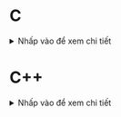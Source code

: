 # C
<details><summary>Nhấp vào để xem chi tiết</summary>
<p>

<details><summary><b>1. Compiler</b></summary>
<p>

<details><summary><b>1.1. Giới thiệu về compiler</b></summary>
<p>

Các ngôn ngữ lập trình thường dùng như C/C++, Java, Python, C#... được gọi là ngôn ngữ bậc cao. Khi code xong nhấn run thì chương trình chạy trên monitor, tưởng chừng như rất đơn giản nhưng thực chất phải trải qua rất nhiều bước xử lý phức tạp.

Ngoài ra, để viết code thì thường sử dụng các IDE (Arduino IDE, VSCode, PyCharm, Android Studio,...). Các IDE thường sẽ tích hợp 2 thứ:

- Editor: trình soạn thảo văn bản, cung cấp giao diện để viết và chỉnh sửa mã nguồn.
- Compiler: thực hiện chuyển đổi các ngôn ngữ bậc cao sang ngôn ngữ máy (0 và 1) để máy tính có thể hiểu được. Mỗi ngôn ngữ lập trình đều sẽ có một bộ biên dịch khác nhau, ví dụ: trong Arduino IDE thì sử dụng AVR-gcc, C/C++ sử dụng gcc/g++,...

Quá trình biên dịch của gcc sẽ trải qua 4 bước chính:

- Preprocessor
- Compiler
- Assembler
- Linker

![image](https://github.com/user-attachments/assets/a6150e07-e937-45c3-bf4f-0ee195113ff5)

</p>
</details>

<details><summary><b>1.2. Compiler process</b></summary>
<p>

Quá trình biên dịch một chương trình C sẽ trải qua 4 bước theo thứ tự như sau:

<details><summary><b>📚 Quá trình tiền xử lý (Preprocessor)</b></summary>
<p>

- Nhận mã nguồn.
- Xóa bỏ tất cả chú thích (comment) trong chương trình.
- Các đoạn mã khi được thêm vào (#include) sẽ được copy vào file .i
- Các định nghĩa (#define) cũng sẽ được thay thế trong file .i
- Câu lệnh: ``` gcc -E file.c -o file.i ```

💻
File **test.c**
```cpp
#include <stdio.h>

void display(){
    printf("This is file test.c\n");
}
```

File **main.c**
```cpp
#include <stdio.h>
#include "test.c"

// create size array
#define SIZE 20
int array[SIZE];

// create the function
void test(){
    printf("Hello world\n");
}

int SIZE2 = 30;

int main(int argc, char const *argv[]){
    int array2[SIZE2];
    display();
    test();
    return 0;
}
```

📝 Thực hiện câu lệnh để tạo file main.i: ``` gcc -E main.c -o main.i ```

File **main.i**
```cpp
# 1650 "D:/C++/msys64/ucrt64/include/stdio.h" 2 3
# 2 "main.c" 2
# 1 "test.c" 1


# 3 "test.c"
void display(){
    printf("This is file test.c\n");
}
# 3 "main.c" 2

int array[20];

void test(){
    printf("Hello world\n");
}

int SIZE2 = 30;

int main(int argc, char const *argv[])
{
    int array2[SIZE2];
    display();
    test();
    return 0;
}
```
📝 Toàn bộ source của thư viện stdio và file test.c đều được copy vào file main.i

📝 2 comment đều đã bị xóa.

📝 Định nghĩa ``` SIZE ``` cũng được thay thế bằng giá trị 20 -> ``` int array[20] ```

<br>

</p>
</details>

<details><summary><b>📚 Quá trình dịch ngôn ngữ bậc cao sang Assembly (Compiler)</b></summary>
<p>

- Phân tích cú pháp (syntax) sau đó chuyển sang Assembly code – hợp ngữ, là ngôn ngữ bậc thấp gần với tập lệnh của bộ vi xử lý.
- Câu lệnh: ``` gcc -S main.i -o main.s ```

File **main.s**
```cpp
	.file	"main.c"
	.text
	.section .rdata,"dr"
.LC0:
	.ascii "This is file test.c\0"
	.text
	.globl	display
	.def	display;	.scl	2;	.type	32;	.endef
	.seh_proc	display
display:
	pushq	%rbp
	.seh_pushreg	%rbp
	movq	%rsp, %rbp
	.seh_setframe	%rbp, 0
	subq	$32, %rsp
	.seh_stackalloc	32
	.seh_endprologue
	leaq	.LC0(%rip), %rax
	movq	%rax, %rcx
	call	puts
	nop
	addq	$32, %rsp
	popq	%rbp
	ret
	.seh_endproc
	.globl	array
	.bss
	.align 32
...
```

<br>

</p>
</details>

<details><summary><b>📚 Quá trình dịch Assembly sang ngôn ngữ máy (Assembler)</b></summary>
<p>

- Dịch chương trình sang mã máy 0 và 1.
- Một tệp mã máy (.obj) được sinh ra trong hệ thống sau đó.
- Câu lệnh: ``` gcc -c main.s -o main.o ```

File **main.o**
![image](https://github.com/user-attachments/assets/42711a58-af7e-4fd9-aece-795dda6cec99)

📝 Khi code trên VĐK thì đây chính là chương trình sẽ ghi vào bộ nhớ Flash của VĐK. Khi cấp nguồn cho VĐK thì nó sẽ tiến hành khởi tạo các PC, Stack Pointer và copy chương trình này vào bộ nhớ Flash và RAM rồi sau đó mới bắt đầu đi đến từng địa chỉ để thực thi.

<br>

</p>
</details>

<details><summary><b>📚 Quá trình liên kết (Linker)</b></summary>
<p>

- Trong giai đoạn này mã máy của một chương trình dịch từ nhiều nguồn (file .c hoặc file thư viện .lib) được liên kết lại với nhau để tạo thành chương trình đích duy nhất.
- Mã máy của các hàm thư viện gọi trong chương trình cũng được đưa vào chương trình cuối trong giai đoạn này.
- Các lỗi liên quan đến việc gọi hàm hay sử dụng biến tổng thể mà không tồn tại sẽ bị phát hiện. Kể cả lỗi viết chương trình chính không có hàm main() cũng được phát hiện trong liên kết.
- Câu lệnh: ``` gcc main.o -o main ```

<br>

</p>
</details>

</p>
</details>

</p>
</details>

<details><summary><b> 2. Macro</b></summary>
<p>

<details><summary><b>2.1. Giới thiệu về Macro</b></summary>
<p>

- Macro là từ dùng để chỉ những thông tin được xử lý ở quá trình tiền xử lý (Preprocessor), được sử dụng để thay thế một đoạn mã trước khi chương trình được biên dịch.
- Macro giúp tạo ra các định nghĩa chung, thường để tránh việc viết lại mã nhiều lần hoặc để làm cho mã dễ bảo trì hơn. 

</p>
</details>

<details><summary><b>2.2. Các nhóm chỉ thị Macro</b></summary>
<p>

<details><summary><b>📚 Chi thị bao hàm tệp (#include)</b></summary>
<p>

- Chỉ thị #include dùng để chèn nội dung của một file khác vào mã nguồn chương trình.
- Tái sử dụng mã nguồn.
- Phân chia chương trình thành các phần nhỏ, giúp quản lý mã nguồn hiệu quả.
- Khi sử dụng **<>** thì preprocessor sẽ thêm nội dung những file.h trong thư mục cài đặt. 

```cpp
#include <stdio.h>
#include <stdlib.h>
```
- Khi sử dụng dấu **""**, bộ tiền xử lý sẽ tìm file name trong thư mục chứa project. Nếu tìm không thấy thì nó sẽ tiếp tục tìm trong các file có sẵn trong thư mục cài đặt.

```cpp
#include "uart.h"
#include "spi.h"
```

<br>

</p>
</details>

<details><summary><b>📚 Chi thị định nghĩa Macro (#define)</b></summary>
<p>

Chỉ thị #define dùng để thay thế một chuỗi mã nguồn bằng một chuỗi khác trước khi chương trình biên dịch. Nó giúp giảm lặp lại mã, dễ bảo trì chương trình.

💻
File **main.c**
```cpp
#include <stdio.h>

#define CREATE_FUNC(name,cmd)   \
void name(){                    \
    printf(cmd);                \
}

CREATE_FUNC(test1, "this is function test1()\n");
CREATE_FUNC(test2, "this is function test2()\n");
CREATE_FUNC(test3, "this is function test3()\n");

int main(int argc, char const *argv[])
{
    test1();
    test2();
    test3();
    return 0;
}
```
File **main.i**
```cpp
# 8 "main.c"
void test1(){ printf("this is function test1()\n"); };
void test2(){ printf("this is function test2()\n"); };
void test3(){ printf("this is function test3()\n"); };

int main(int argc, char const *argv[])
{
    test1();
    test2();
    test3();
    return 0;
}
```

<br>

💻
```cpp
// Macro
#define sum(a,b) a+b
```
```cpp
// Function
int sum(int a, int b){ 
	return a+b;
}
```
📝 Cả 2 đều cho ra kết quả giống nhau. Vậy câu hỏi đặt ra là:

🤔 Sự khác nhau giữa Macro và Function là gì❓ 

🤔 Khi nào sử dụng Macro? Khi nào sử dụng Function❓ 

<br>

**Sử dụng Function**
```cpp
#include <stdio.h>

int sum(int a, int b){   // 0xc1 - 0xc9
    return a+b;
}

int main(int argc, char const *argv[]){
    int a;         // 0x01              
    int b;         // 0x05
    int c = a+b;   // 0x09
    sum(5,7);       
    return 0;
}
```
📝 Khi sử dụng hàm thì compiler sẽ cấp 1 vùng nhớ cho hàm (giả sử 0xc1 – 0xc9).

📝 Trong hàm main(), PC sẽ đi đến từng địa chỉ: 0x01 -> 0x02 -> 0x03 -> 0x04 ->... -> 0x09. Khi đến hàm sum(), địa chỉ 0x0A sẽ được lưu vào main stack pointer, sau đó PC nhảy đến 0xc1 để thực hiện sum.

📝 Khi thực hiện xong hàm sum() thì sẽ vào main stack pointer và lấy lại địa chỉ 0x0A để PC tiếp tục thực thi từ đó.

<br>

**Sử dụng Macro**
```cpp
#include <stdio.h>

#define sum(a,b) a+b        

int main(int argc, char const *argv[])
{
    int a;         // 0x01              
    int b;         // 0x05
    int c = a+b;   // 0x09
    5+7;           // 0x0A
    5+4;           // 0x0B
    return 0;
}
```
📝 Khi sử dụng Macro thì PC sẽ trỏ đến những địa chỉ liền kề nhau do đó sẽ tốn bộ nhớ để lưu giá trị sau mỗi lần gọi macro nhưng tốc độ xử lý sẽ nhanh hơn khi sử dụng hàm do không cần phải lưu vào main stack pointer.

<br>

<table>
  <tr>
    <th style="text-align: center;">Macro</th>
    <th style="text-align: center;">Function</th>
  </tr>
  <tr>
    <td style="text-align: center;">Tốn nhiều bộ nhớ để lưu chương trình</td>
    <td style="text-align: center;">Không tốn nhiều bộ nhớ trên RAM</td>
  </tr>
  <tr>
    <td style="text-align: center;">Tốc độ xử lý nhanh</td>
    <td style="text-align: center;">Tốc độ xử lý chậm</td>
  </tr>
</table>

<br>

</p>
</details>

<details><summary><b>📚 Chi thị hủy định nghĩa Macro (#undef)</b></summary>
<p>

Chỉ thị #undef dùng để hủy định nghĩa của một macro đã được định nghĩa trước đó bằng #define.

💻
```cpp
#include <stdio.h>

#define data 30

int main(int argc, char const *argv[])
{
    printf("Data = %d\n", data);

    #undef data

    #define data 50

    printf("Data = %d\n", data);

    return 0;
}
```

<br>

</p>
</details>

<details><summary><b>📚 Chỉ thị biên dịch có điều kiện (#if, #elif, #else, #ifdef, #ifndef)</b></summary>
<p>

- Chỉ thị #ifdef dùng để kiểm tra một macro đã được định nghĩa hay chưa, nếu macro đã được định nghĩa thì mã nguồn sau #ifdef sẽ được biên dịch.
- Chỉ thị #ifndef dùng để kiểm tra một macro đã được định nghĩa hay chưa, nếu macro chưa được định nghĩa thì mã nguồn sau #ifndef sẽ được biên dịch.

💻
```cpp
#include <stdio.h>

//#define SIZE 30

#ifndef SIZE
#define SIZE 5

int arr[SIZE] = {1,2,3,4,5};

#endif

int main(int argc, char const *argv[])
{

    for (int i=0; i<SIZE; i++){
        printf("arr[%d] = %d\n", i, arr[i]);
    }

    return 0;
}
```

<br>

- Chỉ thị #if sử dụng để bắt đầu một điều kiện tiền xử lý.Nếu điều kiện trong #if là đúng, các dòng mã nguồn sau #if sẽ được biên dịch. Nếu sai, các dòng mã nguồn sẽ bị bỏ qua đến khi gặp #endif.
- Chỉ thị #elif dùng để thêm một điều kiện mới khi điều kiện trước đó trong #if hoặc #elif là sai.
- Chỉ thị #else dùng khi không có điều kiện nào ở trên đúng.

🤔 Muốn build một source để có thể nạp cho nhiều chip, thay vì mỗi con chip viết một source thì mình có thể sử dụng ``` #if, #elif, #else ```

💻
```cpp
#include <stdio.h>

typedef enum{
    LOW,
    HIGH
} Status;

typedef enum{
    PIN0,
    PIN1,
    PIN2,
    PIN3,
    PIN4,
    PIN5,
    PIN6,
    PIN7,
} Pin;

#define ESP32      1
#define STM32      2
#define ATmega324  3

#define MCU STM32

int main(int argc, char const *argv[])
{
    while(1){
        #if MCU == STM32
            void digitalWrite(Pin pin, Status state) {
                if (state == HIGH){
                    GPIOA->BSRR = (1 << pin);  // Đặt bit tương ứng để thiết lập chân
                } 
                else {
                    GPIOA->BSRR = (1 << (pin + 16));  // Đặt bit tương ứng để reset chân
                }
            }

        #elif MCU == ESP32
            void digitalWrite(Pin pin, Status state) {
                if (state == HIGH) {
                    GPIO.out_w1ts = (1 << pin);  // Đặt bit tương ứng để thiết lập chân HIGH
                } 
                else {
                    GPIO.out_w1tc = (1 << pin);  // Đặt bit tương ứng để reset chân LOW
                }
            }

        #else
            void digitalWrite(Pin pin, Status state) {
                if (state == HIGH) {
                    PORTA |= (1 << pin);  // Đặt bit tương ứng để thiết lập chân HIGH
                } 
                else {
                    PORTA &= ~(1 << pin);  // Xóa bit tương ứng để reset chân LOW
                }
            }
            
        #endif
    }
    return 0;
}
```

<br>

</p>
</details>

<details><summary><b>📚 Một số toán tử Macro</b></summary>
<p>

- Sử dụng **##** để nối chuỗi.
- Sử dụng **#** để chuẩn hóa đoạn văn bản lên chuỗi.

💻
File **main.c**
```cpp
#include <stdio.h>

#define CREATE_VAR(name)    \
int    int_##name;          \
char   char_##name;         \
double double_##name     

// ## dùng để nối chuỗi

#define CREATE_STRING(cmd) printf(#cmd)

// # chuẩn hóa đoạn văn bản lên chuỗi

int main(int argc, char const *argv[])
{
    CREATE_VAR(test);  
    CREATE_STRING(abc);
    return 0;
}
```
File **main.i**
```cpp
# 20 "main.c"
int main(int argc, char const *argv[])
{
    int int_test; char char_test; double double_test;
    printf("abc");
    return 0;
}
```

<br>

- Variadic macro: là một dạng macro cho phép nhận một số lượng biến tham số có thể thay đổi.

💻 Tính tổng
```cpp
#define sum(a,b) a+b

#define sum(a,b,c) a+b+c
```
📝 Khi tính tổng 2 số thì dùng ``` sum(a,b) ```

📝 Khi tính tổng 3 số thì dùng ``` sum(a,b,c) ```

🤔 Vậy muốn tính tổng nhiều số thì hàm sum thay đổi thế nào❓ 

➡️Sử dụng variadic macro để giải quyết vấn đề trên.

```cpp
#include <stdio.h>

#define sum(...)                        \
do{                                     \
    int arr[] = {__VA_ARGS__, 0};       \
    int tong = 0;                       \
    int i = 0;                          \
    while (arr[i] != 0) {               \
        tong += arr[i];                 \
        i++;                            \
    }                                   \
    printf("Tong = %d\n", tong);        \
} while (0)

int main(int argc, char const *argv[]) {
    sum(1, 2);                          
    sum(1, 2, 3);                       
    sum(1, 3, 5, 7, 9, 10, 15);        
    return 0;
}
```

📝 Cách trên có thể tính tổng nhiều số nhưng với điều kiện các số đưa vào không được có số 0 chen ở giữa vì khi có số 0 thì việc thực hiện tính toán sẽ dừng lại ngay lập tức.

📝 Có thể khắc phục bằng cách kết hợp cả macro variadic và thư viện STDARG (sẽ nói đến ở bài sau).

<br>

💻 Tạo menu
```cpp
#include <stdio.h>

#define PRINT_MENU_ITEM(number, item) printf("%d. %s\n", number, item)

#define PRINT_MENU(...)                             \
        const char* items[] = {__VA_ARGS__};        \
        int n = sizeof(items) / sizeof(items[0]);   \
        for (int i = 0; i < n; i++) {               \
            PRINT_MENU_ITEM(i + 1, items[i]);       \
        }

#define CASE_OPTION(number, function) case number: function(); break;

#define HANDLE_OPTION(option, ...)              \
    switch (option) {                           \
        __VA_ARGS__                             \
        default: printf("Invalid option!\n");   \
    }

void feature1() { printf("Feature 1 selected\n"); }
void feature2() { printf("Feature 2 selected\n"); }
void feature3() { printf("Feature 3 selected\n"); }
void feature4() { printf("Feature 4 selected\n"); }

int main(int argc, char const *argv[])
{   
    PRINT_MENU("Option 1", "Option 2", "Option 3", "Option 4", "Exit");

    int option;
    scanf("%d", &option);

    HANDLE_OPTION(option, 
        CASE_OPTION(1,feature1)
        CASE_OPTION(2,feature2)
        CASE_OPTION(3,feature3)
        CASE_OPTION(4,feature4)
        )
    return 0;
}
```

<br>

</p>
</details>

</p>
</details>

</p>
</details>

<details><summary><b>3. Thư viện STDARG</b></summary>
<p>

<details><summary><b>3.1. Giới thiệu thư viện stdarg</b></summary>
<p>

- Tương tự với macro variadic.
- Cung cấp các hàm, macros để làm việc với các hàm có số lượng tham số đầu vào không xác định.
- Các hàm như printf, scanf là ví dụ điển hình.

</p>
</details>

<details><summary><b>3.2. Các Macro trong thư viện stdarg</b></summary>
<p>

<details><summary><b>📚 va_list</b></summary>
<p>

Là một kiểu dữ liệu để đại diện cho danh sách các đối số biến đổi.

``` va_list args ```

📝 Bản chất va_list là một kiểu dữ liệu đã được sử dụng ``` typedef ``` để định nghĩa lại: ``` typedef char* va_list = "int label, ..." ```

📝 Khi thay thế các số trực tiếp vào ``` ... ```, ví dụ ``` 1, 5, 9 ``` thì trở thành ``` typedef char* va_list = "int count, 1, 5, 9" ```

📝 Địa chỉ: 0x01(i) 0x02(n) 0x03(t) 0x04(c) 0x05(o) 0x06(u) 0x07(n) 0x08(t) 0x09(,) 0x0A(1) 0x0B(,) 0x0C(5) 0x0D(,) 0x0E(9)

📝 args: có thể hiểu là một con trỏ được cấp phát động bộ nhớ để truy cập vào từng ký tự trên.

</p>
</details>

<details><summary><b>📚 va_start</b></summary>
<p>

Bắt đầu một danh sách đối số biến đổi. Nó cần được gọi trước khi truy cập các đối số biến đổi đầu tiên.

``` va_start(args, label) ```

📝 label: chính là tên biến mà ta truyền vào, ví dụ ``` int count ``` thì label là ``` count ```, ``` int a ``` thì label là ``` a ```

📝 ``` va_start ``` thực hiện so sánh chuỗi phía trên với label (so sánh từng ký tự) để tìm kiếm đâu là nơi bắt đầu của những số cần thao tác chính. 

📝 Khi con trỏ ``` args ``` trỏ đến địa chỉ 0x09 (,) thì những số phía sau (1,5,9) sẽ được lưu vào mảng khác: arr[] = {'1', '5', '9'}

</p>
</details>

<details><summary><b>📚 va_arg</b></summary>
<p>

Truy cập một đối số trong danh sách. Hàm này nhận một đối số của kiểu được xác định bởi tham số thứ hai.

``` va_arg(args, <data_type>) ```

📝 ``` va_arg ``` sẽ truy cập đến từng phần tử trong mảng và thực hiện ép kiểu về kiểu dữ liệu chúng ta muốn (int, double, char*)

📝 Mỗi lần gọi ``` va_arg(args, <data_type>) ``` thì sẽ thực hiện truy cập và lấy ra 1 phần tử trong mảng.

</p>
</details>

<details><summary><b>📚 va_copy</b></summary>
<p>

Sao chép một đối tượng va_list.  Điều này rất hữu ích khi bạn muốn lưu trữ trạng thái hiện tại của va_list để sử dụng sau này hoặc khi cần đọc lại các đối số biến đổi mà không làm thay đổi va_list gốc.

```cpp
va_list args;
va_list check;
va_copy(check,args);
```

📝 ``` va_copy ``` giúp con trỏ ``` check ``` copy địa chỉ mà con trỏ ``` args ``` đang trỏ đến 

</p>
</details>

<details><summary><b>📚 va_end</b></summary>
<p>

Kết thúc việc sử dụng danh sách đối số biến đổi. Nó cần được gọi trước khi kết thúc hàm.

``` va_end(args) ```

📝 Thu hồi địa chỉ con trỏ ``` args ```

</p>
</details>

</p>
</details>

<details><summary><b>📚 Ví dụ</b></summary>
<p>

💻 **Tổng ``` n ``` số (Cách 1: chỉ sử dụng thư viện STDARG)**
```cpp
#include <stdio.h>
#include <stdarg.h>

int sum(int count, ...){                                
    va_list args; 
    
    va_start(args, count);

    int result = 0;

    for (int i=0; i<count; i++){
        result += va_arg(args, int);
    }

    va_end(args);   

    return result;
}

int main(int argc, char const *argv[])
{
    printf("Tong = %d\n",sum(7, 1, 2, 3, 4, 5, 10, 15));
    return 0;
}
```

<br>

💻 **Tổng ``` n ``` số (Cách 2: thư viện STDARG kết hợp variadic với ``` số 0 ``` ở cuối để nhận biết kết thúc việc tính tổng)**
```cpp
#include <stdio.h>
#include <stdarg.h>

#define tong(...)   sum(__VA_ARGS__, 0)

int sum(int count,...){
    va_list args;

    va_start(args, count);

    int result = count;
    int value;

    while ((value = va_arg(args, int)) != 0)
    {
        result += value;
    }

    va_end(args);

    return result;
}

int main()
{
    printf("Tong: %d\n", tong(3, 0, -1, 2, 33, 4, 5));
    return 0;
}
```

<br>

💻 **Tổng ``` n ``` số (Cách 3: thư viện STDARG kết hợp variadic với ``` ký tự bất kỳ ``` ở cuối để nhận biết kết thúc việc tính tổng)**
```cpp
#include <stdio.h>
#include <stdarg.h>

#define tong(...)   sum(__VA_ARGS__, '\n')

int sum(int count,...) {
    va_list args;
    va_list check;
    
    va_start(args, count);
    va_copy(check, args);

    int result = count;
    
    while (va_arg(check, char*) != (char*)'\n')
    {
        result += va_arg(args,int);
    }

    va_end(args);

    return result;
}

int main(int argc, char const *argv[])
{
    printf("Tong: %d\n", tong(3, 0, -1, 2, 0, 4, 5));
    return 0;
}
```

<br>

💻
```cpp
#include <stdio.h>
#include <stdarg.h>

typedef struct Data{
    int x;
    double y;
} Data;

void display(int count, ...) {
    va_list args;

    va_start(args, count);

    for (int i = 0; i < count; i++)
    {
        Data tmp = va_arg(args,Data);
        printf("Data.x at %d is: %d\n", i,tmp.x);
        printf("Data.y at %d is: %f\n", i,tmp.y);
    }
   
    va_end(args);
}

int main(int argc, char const *argv[])
{
    display(3, (Data){2,5.0} , (Data){10,57.0}, (Data){29,36.0});
    return 0;
}
```

<br>

💻
```cpp
#include <stdio.h>
#include <stdarg.h>

typedef enum {
    TEMPERATURE_SENSOR,
    PRESSURE_SENSOR
} SensorType;

void processSensorData(SensorType type, ...) {
    va_list args;
    va_start(args, type);

    switch (type){
        case TEMPERATURE_SENSOR:{
            int numArgs  = va_arg(args, int);
            int sensorId = va_arg(args, int);
            double temperature = va_arg(args, double); 

            printf("Temperature Sensor ID: %d, Reading: %.2f degrees\n", sensorId, temperature);
            if (numArgs > 2){
                // Xử lý thêm tham số nếu có
                char *additionalInfo = va_arg(args, char*);
                printf("Additional Info: %s\n", additionalInfo);
            }
            break;
        }
        case PRESSURE_SENSOR:{
            int numArgs = va_arg(args, int);
            int sensorId = va_arg(args, int);
            int pressure = va_arg(args, int);

            printf("Pressure Sensor ID: %d, Reading: %d Pa\n", sensorId, pressure);
            if (numArgs > 2) {
                // Xử lý thêm tham số nếu có
                char *unit = va_arg(args, char*);
                printf("Unit: %s\n", unit);
            }
            break;
        }
    }

    va_end(args);
}

int main(int argc, char const *argv[])
{
    processSensorData(TEMPERATURE_SENSOR, 3, 1, 36.5, "Room Temperature");
    processSensorData(PRESSURE_SENSOR, 4, 2, 101325, 123, "aads");
    return 0;
}
```

<br>

💻
```cpp
#include <stdio.h>
#include <stdarg.h>

typedef enum {
    TURN_ON,
    TURN_OFF,
    SET_LEVEL,
    SEND_MESSAGE
} CommandType;

void sendCommand(CommandType command, ...) {
    va_list args;
    va_start(args, command);

    switch (command) {
        case TURN_ON:
        case TURN_OFF: {
            int deviceID = va_arg(args, int);
            printf("Command: %s Device ID: %d\n", command == TURN_ON ? "Turn On" : "Turn Off", deviceID);
            break;
        }
        case SET_LEVEL: {
            int deviceID = va_arg(args, int);
            int level = va_arg(args, int);
            printf("Set Level of Device ID %d to %d\n", deviceID, level);
            break;
        }
        case SEND_MESSAGE: {
            char* message = va_arg(args, char*);
            printf("Send Message: %s\n", message);
            break;
        }
    }

    va_end(args);
}

int main() {
    sendCommand(TURN_ON, 1);
    sendCommand(TURN_OFF, 5);
    sendCommand(SET_LEVEL, 3, 75);
    sendCommand(SEND_MESSAGE, "Hello World");
    return 0;
}
```

<br>

</p>
</details>

</p>
</details>

<details><summary><b>4. Thư viện assert</b></summary>
<p>

- Cung cấp macro assert dùng để kiểm tra một điều kiện.
- Nếu điều kiện đúng thì chương trình tiếp tục thực thi.
- Nếu điều kiện sai thì chương trình dừng lại ngay lập tức và thông báo một thông điệp lỗi.
- Dùng trong debug, dùng ``` #define NDEBUG ``` để tắt debug

💻
```cpp
#include <stdio.h>
#include <assert.h>

#define LOG(condition, cmd) assert(condition && #cmd)

double divide(int a, int b){
    LOG(b != 0, Mau bang 0);
    return (double)a/b;
}

int main(int argc, char const *argv[])
{
    int x = 6;    
    LOG(x==5, X phai bang 5);
    printf("x = %d\n", x);    
    
    printf("kq: %f\n", divide(6,0));
    return 0;
}
```

📝 Có thể thấy rằng khi sử dụng assert để kiểm tra lỗi, nếu có lỗi thì chương trình dừng ngay lập tức và không thực thi tiếp bất kỳ tác vụ nào.

📝 Để hạn chế vấn đề trên thì nên sử dụng TRY, CATCH, THROW (sẽ nói ở bài **Thư viện setjmp**).

<br>

💻
```cpp
#include <stdio.h>
#include <assert.h>

#define ASSERT_IN_RANGE(val, min, max) assert((val) >= (min) && (val) <= (max))

void setLevel(int level) {
    ASSERT_IN_RANGE(level, 1, 10);
    // Thiết lập cấp độ
}
```

<br>

💻
```cpp
#include <assert.h>
#include <stdint.h>

#define ASSERT_SIZE(type, size) assert(sizeof(type) == (size))

void checkTypeSizes() {
    ASSERT_SIZE(int, 4);
    // Kiểm tra các kích thước kiểu dữ liệu khác
}
```

<br>

</p>
</details>

<details><summary><b>5. Pointer</b></summary>
<p>

<details><summary><b>5.1. Khái niệm về con trỏ</b></summary>
<p>

- Con trỏ (pointer) là một biến chứa địa chỉ của một đối tượng (biến, mảng hoặc hàm) khác.
- Việc sử dụng con trỏ giúp thực hiện các thao tác trên bộ nhớ một cách linh hoạt hơn.

</p>
</details>

<details><summary><b>5.2. Kích thước con trỏ</b></summary>
<p>

- Kích thước của con trỏ phụ thuộc vào **kiến trúc vi xử lý** hoặc **kiến trúc máy tính và trình biên dịch**.
- Hệ thống 32-bit, kích thước của con trỏ là 4 byte.
- Hệ thống 64-bit, kích thước của con trỏ là 8 byte.
- SMT32: kiến trúc 32-bit (ARM Cortex-M) nên kích thước con trỏ là 4 byte.
- STM8: kiến trúc 8-bit nên kích thước con trỏ là 1 byte.

🖥️
```cpp
#include <stdio.h>
#include <stdbool.h>
#include <stdint.h>

int main(int argc, char const *argv[]){
    printf("%d bytes\n", sizeof(int *));
    printf("%d bytes\n", sizeof(uint8_t *));
    printf("%d bytes\n", sizeof(int16_t *));
    printf("%d bytes\n", sizeof(char *));
    printf("%d bytes\n", sizeof(float *));
    printf("%d bytes\n", sizeof(double *));
    printf("%d bytes\n", sizeof(long *));
    printf("%d bytes\n", sizeof(short *));
    printf("%d bytes\n", sizeof(long long *));
    printf("%d bytes\n", sizeof(bool *));
    return 0;
}
```
<br>

🤔 Nếu kích thước con trỏ không thay đổi thì kiểu dữ liệu của nó sẽ ảnh hưởng như thế nào đến việc sử dụng nó❓ 

➡️ **Kích thước bước nhảy khi tăng/giảm giá trị của con trỏ**: giá trị con trỏ sẽ thay đổi theo kích thước của kiểu dữ liệu mà nó trỏ tới.

Ví dụ: 
```cpp
char:   0x00 -> 0x01 -> 0x02 -> ...
int:    0x00 -> 0x04 -> 0x08 -> ...
double: 0x00 -> 0x08 -> 0x10 -> ...
```

➡️ **Truy cập giá trị**: Khi truy cập giá trị thông qua con trỏ (bằng toán tử dereference ``` * ```), kiểu dữ liệu của con trỏ quyết định kích thước và cách thức đọc dữ liệu từ bộ nhớ.

Ví dụ: 
```cpp
char:   truy cập 1 byte tại địa chỉ pointer trỏ đến.
int:    truy cập 4 byte tại địa chỉ pointer trỏ đến.
double: truy cập 8 byte tại địa chỉ pointer trỏ đến.
```

<br>

</p>
</details>

<details><summary><b>📚 Ứng dụng con trỏ</b></summary>
<p>

**Nhập số từ bàn phím**
```cpp
#include <stdio.h>

void input(int *a, int *b){
    printf("Nhap so 1: "); scanf("%d", a);
    printf("Nhap so 2: "); scanf("%d", b);
}

int main(int argc, char const *argv[])
{
    int a,b;
    input(&a,&b);
    return 0;
}
```

<br>

**Hoán đổi 2 số**
```cpp
#include <stdio.h>

void swap1(int a, int b){
    int temp = a;
    a = b;
    b = temp;
}
// Khi gọi hàm sẽ khởi tạo 2 địa chỉ, gs là 0xc1 và 0xf2 để lưu giá trị a,b
// Thực hiện copy giá trị của biến a,b trong hàm main và đưa vào 2 địa chỉ trên
// a,b ở đây là 2 tham số truyền vào của hàm nên sẽ lưu ở Stack và bị thu hồi vùng nhớ khi kết thúc việc gọi hàm
// Vì vậy, gọi hàm này sẽ không hoán đổi 2 số

void swap2(int *a, int *b){
    int temp = *a;
    *a = *b;
    *b = temp;
}
// Khi gọi hàm sẽ truy cập đến 2 địa chỉ 0x01 và 0xb4 để lấy giá trị và thực hiện hoán đổi

int main(int argc, char const *argv[])
{
    int a = 10;	// địa chỉ 0x01
    int b = 20; // địa chỉ 0xb4

    // swap1(a,b);
    swap2(&a,&b);
    printf("value a is: %d\n", a);
    printf("value b is: %d\n", b);
    return 0;
}
```

</p>
</details>

<details><summary><b>5.3. Các kiểu con trỏ</b></summary>
<p>

<details><summary><b>📚 Con trỏ Void (Void Pointer)</b></summary>
<p>
	
- Thường dùng để **trỏ tới bất kỳ địa chỉ** với bất kỳ kiểu dữ liệu của giá trị tại địa chỉ đó.
- Muốn in ra giá trị thì phải sử dụng ép kiểu để đưa con trỏ void về đến kiểu dữ liệu của giá trị đó.
- Cú pháp: ``` void *ptr_void; ```

🖥️
```cpp 
#include <stdio.h>

void sum(int a, int b){
    printf("%d + %d = %d\n", a, b, a+b);
}

int main(int argc, char const *argv[])
{
    void *ptr_void;
    ptr_void = (void*)sum;
    ((void (*)(int,int))ptr_void)(9,3);

    int var_int = 10;
    ptr_void = &var_int;
    printf("Dia chi: %p, int: %d\n", ptr_void, *(int*)ptr_void);

    double var_double = 3.14;
    ptr_void = &var_double;
    printf("Dia chi: %p, double: %.3f\n", ptr_void, *(double*)ptr_void);

    char var_char = 'A';
    ptr_void = &var_char;
    printf("Dia chi: %p, char: %c\n", ptr_void, *(char*)ptr_void);

    char arr[] = "hello";
    ptr_void = arr;

    // printf("chuoi: %c\n", *(char*)(ptr_void+1));
    
    printf("Chuoi: ");
    for (int i=0; i<(sizeof(arr)/sizeof(arr[0])); i++){
        printf("%c\n", *(char*)(ptr_void+i));
    }
    printf("\n");

    void *ptr[] = {&var_int, &var_double, &var_char, sum, arr};
    printf("ptr[0] = %d\n", *(int*)ptr[0]);
    printf("ptr[1] = %f\n", *(double*)ptr[1]);
    printf("ptr[2] = %c\n", *(char*)ptr[2]);

    ((void (*)(int,int))ptr[3])(9,3);

    for (int i=0; i<(sizeof(arr)/sizeof(arr[0])); i++){
        printf("%c", *(char*)(ptr[4]+i));
    }
    return 0;
}

```
```cpp
9 + 3 = 12
Dia chi: 00000075E7BFF70C, int: 10
Dia chi: 00000075E7BFF700, double: 3.140   
Dia chi: 00000075E7BFF6FF, char: A
Chuoi:
h
e
l
l
o

ptr[0] = 10
ptr[1] = 3.140000
ptr[2] = A
9 + 3 = 12
hello
```
</p>
</details>

<details><summary><b>📚 Con trỏ hàm (Function Pointer)</b></summary>
<p>
	
- Con trỏ hàm là một biến mà **giữ địa chỉ của hàm**.
- Cần chỉ định kiểu dữ liệu của hàm mà con trỏ đó sẽ tham chiếu đến khi khai báo, bao gồm kiểu trả về và các tham số của hàm. Sau đó, ta có thể gán con trỏ hàm này cho một hàm cụ thể.
- Khi gọi con trỏ hàm, chương trình sẽ thực thi hàm mà con trỏ đang tham chiếu đến.
- Cú pháp: ``` <return_type> (* func_pointer)(input_1_data type, input_2_data type,....); ```

🖥️
```cpp
#include <stdio.h>
// Hàm mẫu 1
void greetEnglish(){
    printf("Hello!\n");
}

// Hàm mẫu 2
void greetFrench(){
    printf("Bonjour!\n");
}

int main(){
    // Khai báo con trỏ hàm
    void (*ptrToGreet)();
    
    // Gán địa chỉ của hàm greetEnglish cho con trỏ hàm
    ptrToGreet = greetEnglish;
    
    // Gọi hàm thông qua con trỏ hàm
    ptrToGreet();  // In ra: Hello!

    // Gán địa chỉ của hàm greetFrench cho con trỏ hàm
    ptrToGreet = greetFrench;
    
    // Gọi hàm thông qua con trỏ hàm
    (*ptrToGreet)();  // In ra: Bonjour!    
    
    return 0;
}
```
```cpp
Hello!
Bonjour!
```

<br>

🖥️
```cpp
#include <stdio.h>

void tong(int a, int b){
    printf("%d + %d = %d\n", a, b, a+b);
}

void hieu(int a, int b){
    printf("%d - %d = %d\n", a, b, a-b);
}

void tich(int a, int b){
    printf("%d x %d = %d\n", a, b, a*b);
}

void thuong(int a, int b){
    printf("%d / %d = %0.3f\n", a, b, a/(double)b);
}

int main(int argc, char const *argv[])
{
    int a = 10, b = 20;

    // cách 1
    void (*ptr)(int,int);
    ptr = tong;
    ptr(a,b);

    ptr = hieu;
    ptr(a,b);

    ptr = tich;
    ptr(a,b);

    ptr = thuong;
    ptr(a,b);
    printf("\n");


    // cách 2
    tinhtoan(tong,a,b);
    tinhtoan(hieu,a,b);
    tinhtoan(tich,a,b);
    tinhtoan(thuong,a,b);
    printf("\n");


    // cách 3
    void (*calculate[])(int,int) = {tong, hieu, tich, thuong};
    calculate[0](a,b);
    calculate[1](a,b);
    calculate[2](a,b);
    calculate[3](a,b);
    return 0;
}

void tinhtoan(void (*pheptoan)(int,int), int a, int b){
    pheptoan(a,b);
}
```
```cpp
10 + 20 = 30
10 - 20 = -10
10 x 20 = 200
10 / 20 = 0.500

10 + 20 = 30
10 - 20 = -10
10 x 20 = 200
10 / 20 = 0.500

10 + 20 = 30
10 - 20 = -10
10 x 20 = 200
10 / 20 = 0.500
```
</p>
</details>

<details><summary><b>📚 Con trỏ hằng (Pointer to constant)</b></summary>
<p

- Con trỏ hằng là một cách định nghĩa một con trỏ **chỉ có thể đọc giá trị tại địa chỉ mà nó trỏ đến (Read Only)** nhưng không thể thay đổi được giá trị đó.
- Đối với biến là hằng số thì phải luôn dùng con trỏ hằng khi trỏ đến.
- Cú pháp: 
```cpp
<data_type> const *ptr_const;
const <data_type> *ptr_const;
```

🖥️
```cpp
#include <stdio.h>

int value1 = 10;
int value2 = 3;
const int *ptr_const = &value1;

int main(int argc, char const *argv[])
{
    printf("%p\n", ptr_const);
    printf("%d\n", *ptr_const);

    value1 = 5;
    printf("%p\n", ptr_const);
    printf("%d\n", *ptr_const);

    //*ptr_const = 5;    // wrong
    ptr_const = &value2; // right
    printf("%p\n", ptr_const);
    printf("%d\n", *ptr_const);
    return 0;
}
```
📝 Kết quả sau khi chạy sẽ gặp lỗi: ```assignment of read-only location '*ptr_const'```

<br>

🖥️
```cpp
#include <stdio.h>

void test(const char *str){
	str[0] = 'A';
}

int main(int argc, char const *argv[])
{
    char arr[] = "Hello World";
    test(arr);
    printf("%s\n", arr);
    return 0;
}
```

📝 Trong hàm test, nếu khai báo ``` char* ``` thì chuỗi truyền vào hoàn toàn có thể bị thay đổi. Để ngăn việc thay đổi xảy ra, nghĩa là nhu cầu chỉ đọc chuỗi truyền vào thì phải khai báo ``` const char* ```.

</p>
</details>

<details><summary><b>📚 Hằng con trỏ (Constant to Pointer)</b></summary>
<p
    
- Hằng con trỏ là một con trỏ mà **trỏ đến 1 địa chỉ cố định**, nghĩa là khi con trỏ này được khởi tạo thì nó sẽ không thể trỏ tới địa chỉ khác.
- Cú pháp: ``` int *const const_ptr = &value; ```

💻
```cpp
#include <stdio.h>

int value1 = 10;
int value2 = 20;
int *const const_ptr = &value1;

int main(int argc, char const *argv[]){
    printf("%p\n", const_ptr);
    printf("%d\n", *const_ptr);

    *const_ptr = 5;
    printf("%p\n", const_ptr);
    printf("%d\n", *const_ptr);
    
    // const_ptr = &value2; // wrong
    // printf("%p\n", const_ptr);
    return 0;
}

```
📝 Kết quả sau khi chạy sẽ gặp lỗi: ```assignment of read-only variable 'const_ptr'```

<br>

**Ứng dụng**: thiết kế thư viện, ví dụ một GPIO sẽ có nhiều thanh ghi bên trong như GPIO_CRL, GPIO_CRH, GPIO_ODR, v.v. Mỗi thanh ghi sẽ được cấp cho một địa chỉ cố định.

</p>
</details>

<details><summary><b>📚 Con trỏ NULL (Null Pointer)</b></summary>
<p
    
- Khi khai báo con trỏ mà chưa sử dụng ngay hoặc sử dụng xong thì phải gán NULL.

💻
```cpp
int *ptr_null = NULL;
//  ptr_null = 0x00: địa chỉ khởi tạo
// *ptr_null = 0   : giá trị tại địa chỉ khởi tạo
```
</p>
</details>

<details><summary><b>📚 Pointer to pointer</b></summary>
<p
    
- Là một kiểu dữ liệu trong ngôn ngữ lập trình cho phép bạn lưu trữ địa chỉ của một con trỏ.
- Con trỏ đến con trỏ cung cấp một cấp bậc trỏ mới, cho phép bạn thay đổi giá trị của con trỏ gốc.
- Cấp bậc này có thể hữu ích trong nhiều tình huống, đặc biệt là khi bạn làm việc với các hàm cần thay đổi giá trị của con trỏ.

💻
```cpp
int a = 10;		// a là 1 biến, giả sử có địa chỉ 0x01
int *ptr1  = &a;	// ptr1 là con trỏ cấp 1, trỏ đến địa chỉ biến a (0x01), dịa chỉ ptr1 là 0xf4
int **ptr2 = &ptr1;	// ptr2 là con trỏ cấp 2, trỏ đến địa chỉ ptr1 (0xf4)
```

```cpp
ptr1 = &a = 0x01;
*ptr1 = a = 10;

ptr2 = &ptr1 = 0xf4;
*ptr2 = *(&ptr1) = *(0xf4) = 0x01;
**ptr2 = *(0x01) = 10;
```

</p>
</details>

</p>
</details>

</p>
</details>

<details><summary><b>6. Các biến đặc biệt</b></summary>
<p>

<details><summary><b>📚 Extern</b></summary>
<p>

- **extern** có thể sử dụng cho một đối tượng (biến hoặc hàm), nếu là **biến** thì phải được **khai báo toàn cục** với mục đích là thông báo rằng biến hoặc hàm này đã được định nghĩa ở một nơi khác trong chương trình hoặc trong 1 file nguồn khác.
- **extern** cho phép các file nguồn khác nhau trong cùng một chương trình chia sẽ và sử dụng các biến và hàm mà không cần định nghĩa lại.
- **extern** chỉ cho phép khai báo chứ không định nghĩa.
- Cú pháp: ``` extern <data_type> <name_variable>; ```

💻 

File **main.c**
```cpp
#include <stdio.h>

extern int a;
extern int b;

extern void display1();
extern void display2();

int main(int argc, char const *argv[])
{
    a = 20;
    printf("a = %d\n",a);

    b = 50;
    printf("b = %d\n",b);

    display1();
    display2();
    return 0;
}
```

**Ứng dụng**:

- Thiết kế thư viện.
- Chia sẻ biến và hàm giữa các file nguồn hoặc giữa các module và thư viện.
- Sử dụng một hàm trước khi nó được định nghĩa trong mã nguồn.
- Chia sẻ hằng số giữa các file nguồn.

💻

File **File1.h**
```cpp
#ifndef _FILE1_H
#define _FILE1_H

extern int a;

void display1();

#endif
```

File **File1.c**
```cpp
#include <stdio.h>
#include "File1.h"

int a = 10;

void display1(){
    printf("This is file1.c\n");
}
```

File **File2.h**
```cpp
#ifndef _FILE2_H
#define _FILE2_H

extern int b;

void display2();

#endif
File **File2.c**
#include <stdio.h>
#include "File2.h"

int b = 10;

void display2(){
    printf("This is file2.c\n");
}
```

File **main.c**
```cpp
#include <stdio.h>
#include "File1.h"
#include "File2.h"

extern void display1();
extern void display2();

int main(int argc, char const *argv[])
{
    a = 20;
    printf("a = %d\n",a);

    b = 50;
    printf("b = %d\n",b);

    display1();
    display2();
    return 0;
}
```

<br>

</p>
</details>

<details><summary><b>📚 Static</b></summary>
<p>

**Cú pháp**:

```cpp
static <data_type> <name_variable>;
static <data_type> <name_function>;
```

<details><summary><b>📚📚 Static local</b></summary>
<p>
	
Khi 1 biến cục bộ được khai báo với từ khóa static:

- Biến chỉ được khởi tạo một lần, nghĩa là địa chỉ của nó sẽ tồn tại xuyên suốt chương trình.
- Giữ phạm vi của biến chỉ trong hàm đó.
- Giữ giá trị của biến qua các lần gọi hàm.

Biến cục bộ static chỉ có thể được gọi trong nội bộ hàm khởi tạo ra nó. Mỗi lần hàm được gọi, giá trị của biến chính bằng giá trị tại lần gần nhất hàm được gọi.

💻
```cpp
#include <stdio.h>

void count(){
    static int a = 5;
    a++;
    printf("a = %d\n",a);
}

int main(int argc, char const *argv[])
{
    count();
    count();
    count();
    return 0;
}
```

Kết quả in ra:
```cpp
a = 6
a = 7
a = 8
```

📝 Nếu không có từ khóa static, kết quả 3 lần gọi hàm đều giống nhau vì biến ``` a ``` biến cục bộ, sẽ được lưu trong Stack và địa chỉ sẽ bị thu hồi sau khi hàm thực thi xong. 

📝 Khi thêm ``` static ```, ở lần gọi hàm đầu tiên, biến ``` a ``` sẽ được cấp phát địa chỉ, giả sử 0x01 và địa chỉ tồn tại cho đến hết chương trình.

📝 Khi gọi hàm từ lần 2 trở đi, nó sẽ không thực thi câu lệnh ``` static int a = 5 ``` vì địa chỉ biến a đã được cấp phát trước đó mà sẽ bắt đầu thực thi từ câu lệnh tiếp theo (``` a++ ```).

**Có thể thay đổi giá trị của biến cục bộ từ bên ngoài thông qua một con trỏ.** 

💻
```cpp
#include <stdio.h>

int *ptr = NULL;

void count(){
    static int a = 5;
    ptr = &a;
    a++;
    printf("a = %d\n",a);
}

int main(int argc, char const *argv[]){
    count();     // in ra "a = 6"
    count();     // in ra "a = 7"
    count();     // in ra "a = 8"

    *ptr = 99;  // truy cập địa chỉ 0x01 và thay đổi giá trị biến a thành 99
    count();     // in ra "a = 100"
    ptr = NULL;
    return 0;
}
```

</p>
</details>

<details><summary><b>📚📚 Static global</b></summary>
<p>

Khi **'static'** được sử dụng với các biến toàn cục, nó sẽ hạn chế phạm vi của biến chỉ có thể gọi trong file nguồn hiện tại.

💻

File **file1.h**
```cpp
#ifndef _FILE1_H
#define _FILE1_H

static int a;

static void display();

void test();

#endif
```

File **file1.c**
```cpp
#include <stdio.h>
#include "file1.h"

static int a = 10;

static void display(){
    printf("This is file1.c\n");
}

void test(){
    printf("Hello world\n");
}
```

File **main.c**
```cpp
#include <stdio.h>

extern int a;
extern void display();
extern void test();

int main(int argc, char const *argv[])
{
    printf("a = %d\n",a);
    display();
    test();
    return 0;
}

```

📝 Kết quả sau khi chạy: 
```cpp
undefined reference to `display'
undefined reference to `a'
```

📝 Dễ thấy file main.c khi chạy sẽ gặp lỗi do cố gắng sử dụng extern để gọi 1 biến toàn cục hoặc hàm đã được khai báo với static trong 1 file nguồn khác.

<br>

</p>
</details>

<details><summary><b>📚📚 Ứng dụng</b></summary>
<p>

- Thiết kế thư viện.
- Quản lý tài nguyên bộ nhớ tốt hơn và tránh xung đột tên biến giữa các module khác nhau.
- Khi khai báo biến toàn cục với static trong một file C, biến chỉ có thể truy cập trong file đó, ngăn ngừa các vấn đề chia sẻ biến không mong muốn giữa các file.
- Dùng cho biến cục bộ trong một hàm để giữ lại giá trị của biến giữa các lần gọi hàm (persistence).

<br>

</p>
</details>

</p>
</details>

<details><summary><b>📚 Volatile</b></summary>
<p>

- **volatile** báo cho compiler biết rằng biến này **có thể sẽ được thay đổi ở bởi yếu tố bên ngoài chương trình** như hardward (ngắt, nhấn button,…) hoặc một luồng khác.
- **volatile** ngăn chặn compiler tối ưu hóa hoặc xóa bỏ các thao tác trên biến đó, giữ cho các thao tác trên biến được thực hiện như đã được định nghĩa.
- Cú pháp: ``` volatile <data_type> <name_variable>; ```
- Biến Volatile rất cần thiết trong lập trình nhúng, vì khi đó có các tác vụ như ngắt ảnh hưởng tới giá trị của biến. Trong lập trình C cơ bản thì rất ít gặp.

💻
```cpp
#include "stm32f4xx.h"                  // Device header

uint8_t *addr = (uint8_t*)0x20000000;
volatile uint8_t var = 0;

int main(){
	while (1){
		var = *addr;
		if (var != 0){
			break;
		}
	}
}
```
📝 Khi khai báo biến ``` var ``` mà không có từ khóa ``` volatile ```, nếu giá trị của biến không thay đổi hoặc thay đổi ngay lần đầu chạy debug (thông qua thay đổi giá trị tại địa chỉ 0x20000000) thì compiler sẽ tối ưu hóa biến này khi nhận thấy biến này không có sự thay đổi giá trị ở những lần chạy kế tiếp.

📝 Khi khai báo biến ``` var ``` có từ khóa ``` volatile ```, trong quá trình chạy, nếu giá trị biến thay đổi đột ngột thì chương trình vẫn cập nhật vì compiler chưa tối ưu hóa biến này.

<br>

</p>
</details>

<details><summary><b>📚 Register</b></summary>
<p>

📝 Trong kiến trúc của vi xử lý thì ALU (Arithmetic Logic Unit) đóng vai trò xử lý các tính toán số học và nó chỉ làm việc với các dự liệu được lưu trữ trong thanh ghi (Register).

📝 Khi khai báo các biến trong chương trình thì những biến này được lưu ở RAM. Nếu có thêm phép tính (``` ++ ``` hoặc ``` -- ```) thì nó chỉ lưu thông tin của phép tính này chứ chưa thực hiện.

![image](https://github.com/user-attachments/assets/a57d1e72-86f1-405d-853c-660e459a37f0)

📝 Giai đoạn 1: Nạp giá trị từ RAM vào Register

📝 Giai đoạn 2: Đưa dữ liệu từ Register sang ALU để bắt đầu xử lý.

📝 Giai đoạn 3: Khi ALU xử lý xong thì trả ngược dữ liệu về Register.

📝 Giai đoạn 4: Trả giá trị vừa xử lý từ Register về lại vùng nhớ RAM.

- **register** được sử dụng để định nghĩa các biến cục bộ mà nên được lưu giữ trong một thanh ghi thay vì RAM.
- **register** làm tăng hiệu năng (performance) của chương trình.
- Cú pháp: ``` register <data_type> <name_variable>; ```

💻
```cpp
#include <stdio.h>
#include <time.h>

int main() {
    // Lưu thời điểm bắt đầu
    clock_t start_time = clock();
    int i;
    //register int i;

    // Đoạn mã của chương trình
    for (i = 0; i < 2000000; ++i) {
        // Thực hiện một số công việc bất kỳ
    }

    // Lưu thời điểm kết thúc
    clock_t end_time = clock();

    // Tính thời gian chạy bằng miligiây
    double time_taken = ((double)(end_time - start_time)) / CLOCKS_PER_SEC;

    printf("Thoi gian chay cua chuong trinh: %f giay\n", time_taken);
    return 0;
}
```

📝 Khi chưa register ```Thoi gian chay cua chuong trinh: 0.005 giay```

📝 Khi có register ```Thoi gian chay cua chuong trinh: 0.001 giay```

</p>
</details>

</p>
</details>

<details><summary><b>7. goto - thư viện setjmp</b></summary>
<p>

<details><summary><b>7.1. goto trong C</b></summary>
<p>

<details><summary><b>📚 Khái niệm</b></summary>
<p>

- Từ khóa **"goto"** cho phép chương trình nhảy đến một label đã được đặt trước đó **cùng một hàm**.
- "goto" cung cấp khả năng kiểm soát luồng hoạt động của mã nguồn, nhưng việc sử dụng goto thường được xem là không tốt vì nó có thể làm cho mã nguồn trở nên khó đọc và khó bảo trì.

💻
```cpp
int main(){
    int i=0;
    
    // đặt label start
    start:
        if (i >= 5){
            goto end;       // chuyển control đến lable "end"
        }
        printf("%d\n",i);
        i++;
        goto start;

    // đặt label end
    end:
        printf("The end\n");// chuyển control đến label "start"
    return 0;
}
```
📝 Trong ví dụ này, goto được sử dụng để tạo một vòng lặp đơn giản. Khi i đạt đến giá trị 5, control sẽ chuyển đến nhãn "end" và kết thúc chương trình.

</p>
</details>

<details><summary><b>📚 Ứng dụng</b></summary>
<p>

**Thoát khỏi vòng lặp nhiều cấp độ**

Trong một số trường hợp, việc thoát khỏi nhiều cấp độ vòng lặp có thể trở nên phức tạp nếu sử dụng cấu trúc kiểm soát vòng lặp thông thường. Trong tình huống như vậy, goto có thể được sử dụng để dễ dàng thoát khỏi nhiều cấp độ vòng lặp.

💻
```cpp
int main(int argc, char const *argv[]){
    int count=0;

    for (int i=0; i<10; i++){
        for (int j=0; j<10; j++){
            if (i==5 && j==5) goto exit_loops;
            else{
                printf("i=%d  j=%d\n", i, j);
            }
        }
    }
    
    exit_loops:
    return 0;
}
```

**Xử lý lỗi và giải phóng bộ nhớ**

Trong trường hợp xử lý lỗi, có thể sử dụng goto để dễ dàng giải phóng bộ nhớ đã được cấp phát trước khi thoát khỏi hàm.

💻
```cpp
void process_data() {
    int *data = malloc(sizeof(int) * 100);
    if (data == NULL) {
        goto cleanup;
    }

    // Xử lý dữ liệu ở đây

    cleanup:
    free(data);
}
```

**Thực hiện Finite State Machine**
Trong một số trường hợp, đặc biệt là khi triển khai Finite State Machines, goto có thể được sử dụng để chuyển đến các trạng thái khác nhau một cách dễ dàng.

💻
```cpp
switch (current_state) {
    case STATE_A:
        // Xử lý State A
        if (condition) {
            goto STATE_B;
        }
        break;

    case STATE_B:
        // Xử lý State B
        break;
}
```

<br>

</p>
</details>

</p>
</details>

<details><summary><b>7.2. Thư viện setjmp</b></summary>
<p>

<details><summary><b>📚 Hàm setjmp</b></summary>
<p>

- setjmp lưu trạng thái hiện tại của môi trường thực thi vào một biến kiểu jmp_buf.
- setjmp thường được sử dụng để thiết lập một điểm quay lại (checkpoint) trong chương trình.
- setjmp trả về giá trị 0 khi được gọi lần đầu tiên và giá trị khác 0 khi quay lại từ longjmp.

```setjmp(jmp_buf buf);```

</p>
</details>

<details><summary><b>📚 Hàm longjmp</b></summary>
<p>

- longjmp là hàm dùng để nhảy trở lại vị trí đã lưu bởi setjmp và tiếp tục thực thi chương trình từ đó.

```cpp
void longjmp(jmp_buf buf, int value);
// buf  : biến 'jmp_buf' đã được lưu bởi 'setjmp'
// value: giá trị trả về từ 'setjmp'. Nếu value=0 thì 'setjmp' trả về 1
```

💻
```cpp
#include <stdio.h>
#include <setjmp.h>

jmp_buf buf;
int exception_code;

double thuong(int a, int b){
	if (!b){
		longjmp(buf,1);
	}
	return a/(double)b;
}

int checkArray(int *arr, int size){
    	if (size <= 0){
        	longjmp(buf,2);
	}
    	return 1;
}

int main(int argc, char const *argv[]){
	// khi bắt đầu thì setjmp(buf) luôn bằng 0

	if ((exception_code = setjmp(buf)) == 0){
		int array[0];
		double ketqua = thuong(8,0);
		printf("Ket qua: %0.3f\n", ketqua);
		checkArray(array,0);
	}
	else if (exception_code == 1){
		printf("ERROR! Mau bang 0\n");
	}
	else if (exception_code == 2){
		printf("ERROR! Array bang 0\n");
	}
	return 0;
}
```

</p>
</details>

<details><summary><b>📚 Xử lý ngoại lệ</b></summary>
<p>

Cả hai hàm setjmp và longjmp thường được sử dụng để thực hiện xử lý ngoại lệ trong C thông qua 3 keywords chính là: **try, catch, throw**.

```cpp
#include <stdio.h>
#include <setjmp.h>

jmp_buf buf;
int exception_code;

#define TRY if ((exception_code = setjmp(buf)) == 0)
#define CATCH(x) else if (exception_code == x)
#define THROW(x) longjmp(buf,x)
```

**Ví dụ**
```cpp
#include <stdio.h>
#include <setjmp.h>

jmp_buf buf;
int exception_code;

#define TRY if ((exception_code = setjmp(buf)) == 0)
#define CATCH(x) else if (exception_code == x)
#define THROW(x) longjmp(buf,x)

double thuong(int a, int b){
    if (b == 0){
        THROW(1);
    }
    return a/(double)b;
}

int checkArray(int *arr, int size){
    if (size <= 0){
        THROW(2);
    }
    return 1;
}

int main(int argc, char const *argv[])
{
    
    TRY{
        int array[0];
        double ketqua = thuong(8,1);
        printf("Ket qua = %0.3f\n",ketqua);
        checkArray(array,0);
    }
    CATCH(1){
        printf("Error\n");
    }
    CATCH(2){
        printf("Error! Array = 0\n");
    }
    return 0;
}
```

<br>

</p>
</details>

</p>
</details>

</p>
</details>

</p>
</details>



# C++
<details><summary>Nhấp vào để xem chi tiết</summary>
<p>

</p>
</details>
